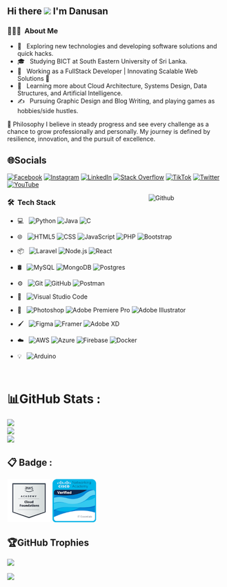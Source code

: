 <h2> Hi there <img src="https://raw.githubusercontent.com/iampavangandhi/iampavangandhi/master/gifs/Hi.gif" width="30px"> I'm Danusan</h2>

<h3> 👨🏻‍💻 &nbsp;About Me </h3>

- 🤔 &nbsp; Exploring new technologies and developing software solutions and quick hacks.
- 🎓 &nbsp; Studying BICT at South Eastern University of Sri Lanka.
- 💼 &nbsp; Working as a FullStack Developer | Innovating Scalable Web Solutions 🌟
- 🌱 &nbsp; Learning more about Cloud Architecture, Systems Design, Data Structures, and Artificial Intelligence.
- ✍️ &nbsp; Pursuing Graphic Design and Blog Writing, and playing games as hobbies/side hustles.

🚀 Philosophy
I believe in steady progress and see every challenge as a chance to grow professionally and personally. My journey is defined by resilience, innovation, and the pursuit of excellence.

## 🌐Socials
[![Facebook](https://img.shields.io/badge/Facebook-%231877F2.svg?logo=Facebook&logoColor=white)](https://web.facebook.com/profile.php?id=61550672380023) [![Instagram](https://img.shields.io/badge/Instagram-%23E4405F.svg?logo=Instagram&logoColor=white)]([https://instagram.com/https://www.instagram.com/Dora_bujjukutty_ammukutty_danu](https://www.instagram.com/Dora_bujjukutty_ammukutty_danu/?fbclid=IwY2xjawHKtkhleHRuA2FlbQIxMAABHasHEuVE6zZ-XtkxWFmGGM6By2TBM1vJT5zRUb8DwZWq6toWW_XUFhZ-bQ_aem_IaXHfmxeWQPWezPW0XDE3Q)/?hl=en) [![LinkedIn](https://img.shields.io/badge/LinkedIn-%230077B5.svg?logo=linkedin&logoColor=white)](https://www.linkedin.com/in/danu1999/) [![Stack Overflow](https://img.shields.io/badge/-Stackoverflow-FE7A16?logo=stack-overflow&logoColor=white)](https://stackoverflow.com/users/https://stackoverflow.com/users/23111851/danu) [![TikTok](https://img.shields.io/badge/TikTok-%23000000.svg?logo=TikTok&logoColor=white)](https://tiktok.com/@https://www.tiktok.com/@danusan1999?lang=en)  [![Twitter](https://img.shields.io/badge/Twitter-%231DA1F2.svg?logo=Twitter&logoColor=white)](https://twitter.com/https://x.com/Danu) [![YouTube](https://img.shields.io/badge/YouTube-%23FF0000.svg?logo=YouTube&logoColor=white)](https://youtube.com/c/https://www.youtube.com/@Dhanu) 

<img width="35%" align="right" alt="Github" src="https://user-images.githubusercontent.com/48678280/88862734-4903af80-d201-11ea-968b-9c939d88a37c.gif" />

<h3> 🛠 &nbsp;Tech Stack</h3>

- 💻 &nbsp;
  ![Python](https://img.shields.io/badge/-Python-333333?style=flat&logo=python)
  ![Java](https://img.shields.io/badge/-Java-333333?style=flat&logo=Java&logoColor=007396)
  ![C](https://img.shields.io/badge/c-333333?style=flat&logo=c&logoColor=white)
  
- 🌐 &nbsp;
  ![HTML5](https://img.shields.io/badge/-HTML5-333333?style=flat&logo=HTML5)
  ![CSS](https://img.shields.io/badge/-CSS-333333?style=flat&logo=CSS3&logoColor=1572B6)
  ![JavaScript](https://img.shields.io/badge/-JavaScript-333333?style=flat&logo=javascript)
  ![PHP](https://img.shields.io/badge/php-333333?style=flat&logo=php&logoColor=white)
  ![Bootstrap](https://img.shields.io/badge/-Bootstrap-333333?style=flat&logo=bootstrap&logoColor=563D7C)


- 📦 &nbsp;
  ![Laravel](https://img.shields.io/badge/laravel-333333?style=flat&logo=laravel&logoColor=white) 
  ![Node.js](https://img.shields.io/badge/-Node.js-333333?style=flat&logo=node.js)
  ![React](https://img.shields.io/badge/-React-333333?style=flat&logo=react)
  
- 🛢 &nbsp;
  ![MySQL](https://img.shields.io/badge/-MySQL-333333?style=flat&logo=mysql)
  ![MongoDB](https://img.shields.io/badge/-MongoDB-333333?style=flat&logo=mongodb)
  ![Postgres](https://img.shields.io/badge/postgres-333333?style=flat&logo=postgresql&logoColor=white)
- ⚙️ &nbsp;
  ![Git](https://img.shields.io/badge/-Git-333333?style=flat&logo=git)
  ![GitHub](https://img.shields.io/badge/-GitHub-333333?style=flat&logo=github)
  ![Postman](https://img.shields.io/badge/Postman-333333?style=flat&logo=postman&logoColor=white) 
- 🔧 &nbsp;
  ![Visual Studio Code](https://img.shields.io/badge/-Visual%20Studio%20Code-333333?style=flat&logo=visual-studio-code&logoColor=007ACC)
- 🎨 &nbsp;
  ![Photoshop](https://img.shields.io/badge/-Photoshop-333333?style=flat&logo=adobe-photoshop)
  ![Adobe Premiere Pro](https://img.shields.io/badge/Adobe%20Premiere%20Pro-333333?style=flat&logo=Adobe%20Premiere%20Pro&logoColor=white)
  ![Adobe Illustrator](https://img.shields.io/badge/adobeillustrator-333333?style=flat&logo=adobeillustrator&logoColor=white)
- 🖌️ &nbsp;
  ![Figma](https://img.shields.io/badge/figma-333333?style=flat&logo=figma&logoColor=white)
  ![Framer](https://img.shields.io/badge/framer-333333?style=flat&logo=framer&logoColor=white)
  ![Adobe XD](https://img.shields.io/badge/adobe-xd-333333?style=flat&logo=adobe-xd&logoColor=white)

- ☁️ &nbsp;
  ![AWS](https://img.shields.io/badge/AWS-%23FF9900.svg?style=for-the-badge&logo=amazon-aws&logoColor=white) 
  ![Azure](https://img.shields.io/badge/azure-%230072C6.svg?style=for-the-badge&logo=azure-devops&logoColor=white) 
  ![Firebase](https://img.shields.io/badge/firebase-%23039BE5.svg?style=for-the-badge&logo=firebase) 
  ![Docker](https://img.shields.io/badge/docker-%230db7ed.svg?style=for-the-badge&logo=docker&logoColor=white) 

- 💡 &nbsp;
  ![Arduino](https://img.shields.io/badge/-Arduino-333333?style=flat&logo=Arduino&logoColor=white) 
<br/>

# 📊GitHub Stats :
![](https://github-readme-stats.vercel.app/api?username=dondanu&theme=radical&hide_border=false&include_all_commits=false&count_private=false)<br/>
![](https://github-readme-streak-stats.herokuapp.com/?user=dondanu&theme=radical&hide_border=false)<br/>
![](https://github-readme-stats.vercel.app/api/top-langs/?username=dondanu&theme=radical&hide_border=false&include_all_commits=false&count_private=false&layout=compact)

## 📋 Badge :
<img src="aws-academy-graduate-aws-academy-cloud-foundations.png" width="20%"> <img src="it-essentials.png" width="20%">

## 🏆GitHub Trophies
![](https://github-trophies.vercel.app/?username=dondanu&theme=radical&no-frame=false&no-bg=false&margin-w=4)

![](https://visitcount.itsvg.in/api?id=dondanu&icon=0&color=0)


